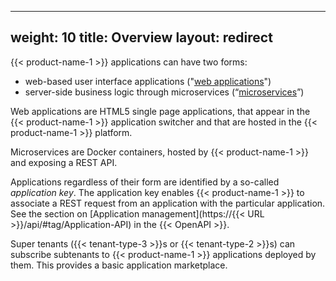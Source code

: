 
---
weight: 10
title: Overview
layout: redirect
---

 {{< product-name-1 >}} applications can have two forms:

* web-based user interface applications ("[web applications](#web-applications)")
* server-side business logic through microservices (“[microservices](#microservices)”)

Web applications are HTML5 single page applications, that appear in the {{< product-name-1 >}} application switcher and that are hosted in the {{< product-name-1 >}} platform.

Microservices are Docker containers, hosted by {{< product-name-1 >}} and exposing a REST API.

Applications regardless of their form are identified by a so-called *application key*. The application key enables {{< product-name-1 >}} to associate a REST request from an application with the particular application. See the section on [Application management](https://{{< URL >}}/api/#tag/Application-API) in the {{< OpenAPI >}}.

Super tenants ({{< tenant-type-3 >}}s or {{< tenant-type-2 >}}s) can subscribe subtenants to {{< product-name-1 >}} applications deployed by them. This provides a basic application marketplace.
